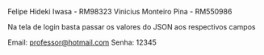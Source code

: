 Felipe Hideki Iwasa - RM98323
Vinicius Monteiro Pina - RM550986

Na tela de login basta passar os valores do JSON aos respectivos campos 

Email: professor@hotmail.com
Senha: 12345